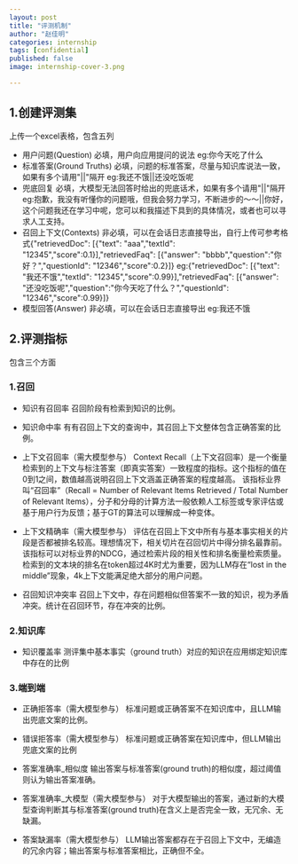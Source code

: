 ```yaml
---
layout: post
title: "评测机制"
author: "赵佳明"
categories: internship
tags: [confidential]
published: false
image: internship-cover-3.png

---
```


## 1.创建评测集

上传一个excel表格，包含五列

- 用户问题(Question)
  必填，用户向应用提问的说法
  eg:你今天吃了什么
- 标准答案(Ground Truths)
  必填，问题的标准答案，尽量与知识库说法一致，如果有多个请用"||"隔开
  eg:我还不饿||还没吃饭呢
- 兜底回复
  必填，大模型无法回答时给出的兜底话术，如果有多个请用"||"隔开
  eg:抱歉，我没有听懂你的问题哦，但我会努力学习，不断进步的～～||你好，这个问题我还在学习中呢，您可以和我描述下具到的具体情况，或者也可以寻求人工支持。
- 召回上下文(Contexts)
  非必填，可以在会话日志直接导出，自行上传可参考格式{"retrievedDoc": [{"text": "aaa","textId": "12345","score":0.1}],"retrievedFaq": [{"answer": "bbbb","question":"你好？","questionId": "12346","score":0.2}]}
  eg:{"retrievedDoc": [{"text": "我还不饿","textId": "12345","score":0.99}],"retrievedFaq": [{"answer": "还没吃饭呢","question":"你今天吃了什么？","questionId": "12346","score":0.99}]}
- 模型回答(Answer)
  非必填，可以在会话日志直接导出
  eg:我还不饿



## 2.评测指标

包含三个方面

###  1.召回

- 知识有召回率
  召回阶段有检索到知识的比例。

- 知识命中率
  有有召回上下文的查询中，其召回上下文整体包含正确答案的比例。

- 上下文召回率（需大模型参与）
  Context Recall（上下文召回率）是一个衡量检索到的上下文与标注答案（即真实答案）一致程度的指标。这个指标的值在0到1之间，数值越高说明召回上下文涵盖正确答案的程度越高。 该指标业界叫“召回率”（Recall = Number of Relevant ltems Retrieved / Total Number of Relevant ltems），分子和分母的计算方法一般依赖人工标签或专家评估或基于用户行为反馈；基于GT的算法可以理解成一种变体。

- 上下文精确率（需大模型参与）
  评估在召回上下文中所有与基本事实相关的片段是否都被排名较高。理想情况下，相关切片在召回切片中得分排名最靠前。 该指标可以对标业界的NDCG，通过检索片段的相关性和排名衡量检索质量。检索到的文本块的排名在token超过4K时尤为重要，因为LLM存在“lost in the middle”现象，4k上下文能满足绝大部分的用户问题。

- 召回知识冲突率
  召回上下文中，存在问题相似但答案不一致的知识，视为矛盾冲突。统计在召回环节，存在冲突的比例。

### 2.知识库

- 知识覆盖率
  测评集中基本事实（ground truth）对应的知识在应用绑定知识库中存在的比例

### 3.端到端

- 正确拒答率（需大模型参与）
  标准问题或正确答案不在知识库中，且LLM输出兜底文案的比例。

- 错误拒答率（需大模型参与）
  标准问题或正确答案在知识库中，但LLM输出兜底文案的比例

- 答案准确率_相似度
  输出答案与标准答案(ground truth)的相似度，超过阈值则认为输出答案准确。

- 答案准确率_大模型（需大模型参与）
  对于大模型输出的答案，通过新的大模型查询判断其与标准答案(ground truth)在含义上是否完全一致，无冗余、无缺漏。

- 答案缺漏率（需大模型参与）
  LLM输出答案都存在于召回上下文中，无编造的冗余内容；输出答案与标准答案相比，正确但不全。
